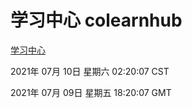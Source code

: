 # 学习中心 colearnhub
[学习中心](http://59.174.26.185:56308/colearnhub/)

2021年 07月 10日 星期六 02:20:07 CST

2021年 07月 09日 星期五 18:20:07 GMT
